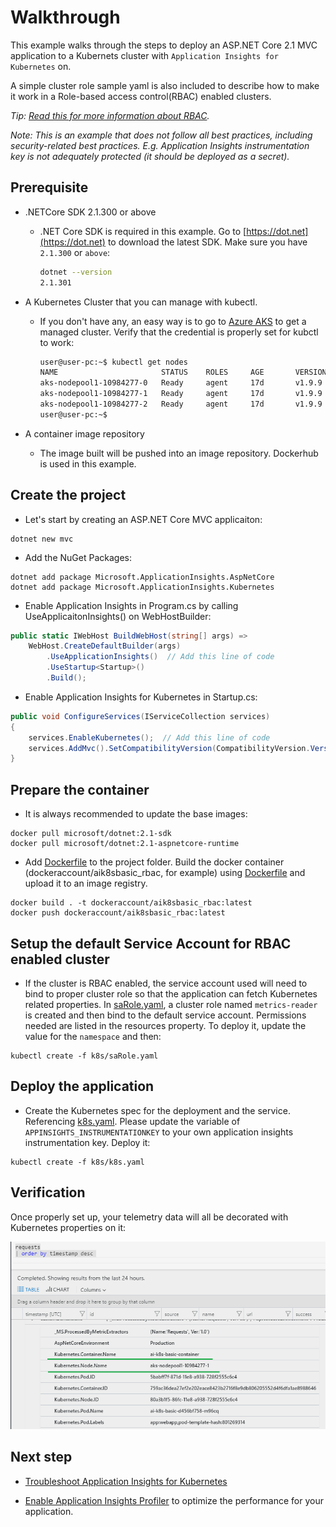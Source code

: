 # Walkthrough
This example walks through the steps to deploy an ASP.NET Core 2.1 MVC application to a Kubernets cluster with `Application Insights for Kubernetes` on.

A simple cluster role sample yaml is also included to describe how to make it work in a Role-based access control(RBAC) enabled clusters.

_Tip: [Read this for more information about RBAC](https://kubernetes.io/docs/reference/access-authn-authz/rbac/)._

_Note: This is an example that does not follow all best practices, including security-related best practices. E.g. Application Insights instrumentation key is not adequately protected (it should be deployed as a secret)._

## Prerequisite
* .NETCore SDK 2.1.300 or above

  * .NET Core SDK is required in this example. Go to [https://dot.net](https://dot.net) to download the latest SDK. Make sure you have `2.1.300` or `above`:
    ```bash
    dotnet --version
    2.1.301
    ```
* A Kubernetes Cluster that you can manage with kubectl.
  * If you don't have any, an easy way is to go to [Azure AKS](https://docs.microsoft.com/en-us/azure/aks/) to get a managed cluster. Verify that the credential is properly set for kubctl to work:
    ```bash
    user@user-pc:~$ kubectl get nodes
    NAME                       STATUS    ROLES     AGE       VERSION
    aks-nodepool1-10984277-0   Ready     agent     17d       v1.9.9
    aks-nodepool1-10984277-1   Ready     agent     17d       v1.9.9
    aks-nodepool1-10984277-2   Ready     agent     17d       v1.9.9
    user@user-pc:~$
    ```
* A container image repository
  * The image built will be pushed into an image repository. Dockerhub is used in this example.

## Create the project
* Let's start by creating an ASP.NET Core MVC applicaiton:
```
dotnet new mvc
```
* Add the NuGet Packages:
```
dotnet add package Microsoft.ApplicationInsights.AspNetCore
dotnet add package Microsoft.ApplicationInsights.Kubernetes
```

* Enable Application Insights in Program.cs by calling UseApplicaitonInsights() on WebHostBuilder:
```csharp
public static IWebHost BuildWebHost(string[] args) =>
    WebHost.CreateDefaultBuilder(args)
        .UseApplicationInsights()  // Add this line of code
        .UseStartup<Startup>()
        .Build();
```
* Enable Application Insights for Kubernetes in Startup.cs:
```csharp
public void ConfigureServices(IServiceCollection services)
{
    services.EnableKubernetes();  // Add this line of code
    services.AddMvc().SetCompatibilityVersion(CompatibilityVersion.Version_2_1);
}
```

## Prepare the container
* It is always recommended to update the base images:
```
docker pull microsoft/dotnet:2.1-sdk
docker pull microsoft/dotnet:2.1-aspnetcore-runtime
```
* Add [Dockerfile](app/Dockerfile) to the project folder. Build the docker container (dockeraccount/aik8sbasic_rbac, for example) using [Dockerfile](app/Dockerfile) and upload it to an image registry.
```
docker build . -t dockeraccount/aik8sbasic_rbac:latest
docker push dockeraccount/aik8sbasic_rbac:latest
```
## Setup the default Service Account for RBAC enabled cluster
* If the cluster is RBAC enabled, the service account used will need to bind to proper cluster role so that the application can fetch Kubernetes related properties.
In [saRole.yaml](k8s/saRole.yaml), a cluster role named `metrics-reader` is created and then bind to the default service account. Permissions needed are listed in the resources property. To deploy it, update the value for the `namespace` and then:
```
kubectl create -f k8s/saRole.yaml
```

## Deploy the application
*  Create the Kubernetes spec for the deployment and the service. Referencing [k8s.yaml](k8s/k8s.yaml). Please update the variable of `APPINSIGHTS_INSTRUMENTATIONKEY` to your own application insights instrumentation key.
Deploy it:
```
kubectl create -f k8s/k8s.yaml
```

## Verification
Once properly set up, your telemetry data will all be decorated with Kubernetes properties on it:

<img src="media/Result.png" width="779px" />

## Next step
* [Troubleshoot Application Insights for Kubernetes](https://github.com/Microsoft/ApplicationInsights-Kubernetes/wiki/%5BAdvanced%5D-How-to-enable-self-diagnostics-for-ApplicationInsights.Kubernetes)

* [Enable Application Insights Profiler](https://github.com/Microsoft/ApplicationInsights-Profiler-AspNetCore) to optimize the performance for your application.
